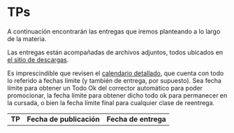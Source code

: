 TPs
===

A continuación encontrarán las entregas que iremos planteando a lo largo de la
materia.

Las entregas están acompañadas de archivos adjuntos, todos ubicados en [el sitio de descargas]({{site.skel}}).

Es imprescindible que revisen el [calendario detallado]({{site.data.cuatrimestre.calendario_detallado}}), que cuenta con todo lo referido a fechas límite (y también de entrega, por supuesto). Sea fecha límite para obtener un Todo Ok del corrector automático para poder promocionar, la fecha límite para obtener dicho todo ok para permanecer en la cursada, o bien la fecha límite final para cualquier clase de reentrega. 

<table class="table table-striped">
  <tbody id="tabla-trabajos">
    <tr>
      <td><strong>TP</strong></td>
      <td><strong>Fecha de publicación</strong></td>
      <td><strong>Fecha de entrega</strong></td>
    </tr>
  </tbody>
</table>

<h4 id="trabajo"></h4>

<script src="{{ '/assets/js/publicacionTPs.js' | relative_url }}"></script>
